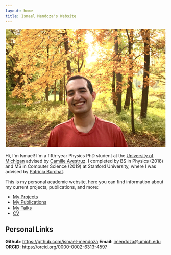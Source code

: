 ```yaml
---
layout: home
title: Ismael Mendoza's Website
---
```


<p align="center">
    <img src="./images/my-picture.jpg" alt="headshot" width="500"/>
</p>

Hi, I'm Ismael! I'm a fifth-year Physics PhD student at the [University of Michigan](https://lsa.umich.edu/physics)
advised by [Camille Avestruz](https://sites.google.com/view/camilleavestruz). I completed by BS in
Physics (2018) and MS in Computer Science (2019) at Stanford University, where I was advised by
[Patricia Burchat](https://profiles.stanford.edu/patricia-burchat).

This is my personal academic website, here you can find information about my current projects,
publications, and more:

- [My Projects](/projects/)
- [My Publications](/publications/)
- [My Talks](/talks/)
- [CV](https://github.com/ismael-mendoza/CV/blob/main/cv.pdf)

## Personal Links

**Github**: <https://github.com/ismael-mendoza>
**Email**: <imendoza@umich.edu>
**ORCID**: <https://orcid.org/0000-0002-6313-4597>
